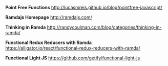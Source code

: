 **Point Free Functions**
http://lucasmreis.github.io/blog/pointfree-javascript/

**Ramdajs Homepage**
http://ramdajs.com/

**Thinking in Ramda**
http://randycoulman.com/blog/categories/thinking-in-ramda/

**Functional Redux Reducers with Ramda**
https://alligator.io/react/functional-redux-reducers-with-ramda/

**Functional Light JS**
https://github.com/getify/functional-light-js
